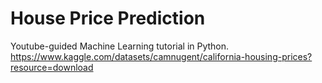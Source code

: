 # House Price Prediction
Youtube-guided Machine Learning tutorial in Python.
https://www.kaggle.com/datasets/camnugent/california-housing-prices?resource=download